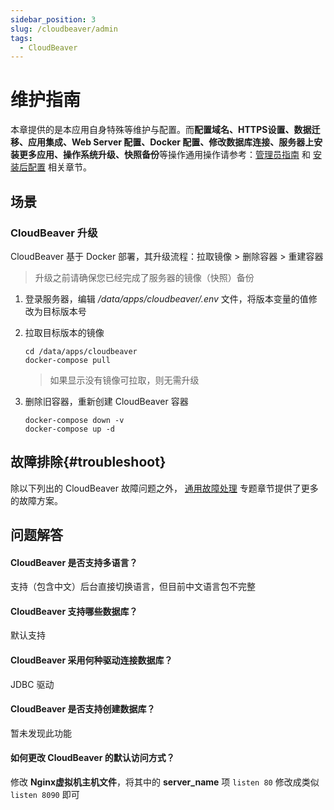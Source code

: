 ```yaml
---
sidebar_position: 3
slug: /cloudbeaver/admin
tags:
  - CloudBeaver
---
```


# 维护指南

本章提供的是本应用自身特殊等维护与配置。而**配置域名、HTTPS设置、数据迁移、应用集成、Web Server 配置、Docker 配置、修改数据库连接、服务器上安装更多应用、操作系统升级、快照备份**等操作通用操作请参考：[管理员指南](../administrator) 和 [安装后配置](../install/setup/) 相关章节。

## 场景

### CloudBeaver 升级

CloudBeaver 基于 Docker 部署，其升级流程：拉取镜像 > 删除容器 > 重建容器

> 升级之前请确保您已经完成了服务器的镜像（快照）备份

1. 登录服务器，编辑 */data/apps/cloudbeaver/.env* 文件，将版本变量的值修改为目标版本号

2. 拉取目标版本的镜像
   ```
   cd /data/apps/cloudbeaver
   docker-compose pull
   ```
   > 如果显示没有镜像可拉取，则无需升级

3. 删除旧容器，重新创建 CloudBeaver 容器
    ```
    docker-compose down -v
    docker-compose up -d
    ```


## 故障排除{#troubleshoot}

除以下列出的 CloudBeaver 故障问题之外， [通用故障处理](../troubleshoot) 专题章节提供了更多的故障方案。 

## 问题解答

#### CloudBeaver 是否支持多语言？

支持（包含中文）后台直接切换语言，但目前中文语言包不完整

#### CloudBeaver 支持哪些数据库？

默认支持 

#### CloudBeaver 采用何种驱动连接数据库？

JDBC 驱动

#### CloudBeaver 是否支持创建数据库？

暂未发现此功能


#### 如何更改 CloudBeaver 的默认访问方式？

修改 **Nginx虚拟机主机文件**，将其中的 **server_name** 项 `listen 80` 修改成类似 `listen 8090` 即可
